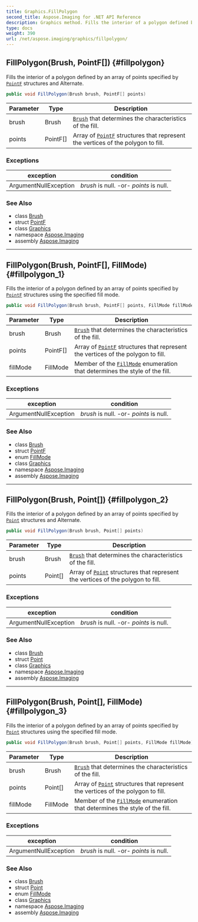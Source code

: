 ```yaml
---
title: Graphics.FillPolygon
second_title: Aspose.Imaging for .NET API Reference
description: Graphics method. Fills the interior of a polygon defined by an array of points specified by PointF structures and Alternate
type: docs
weight: 390
url: /net/aspose.imaging/graphics/fillpolygon/
---
```

## FillPolygon(Brush, PointF[]) {#fillpolygon}

Fills the interior of a polygon defined by an array of points specified by [`PointF`](../../pointf/) structures and Alternate.

```csharp
public void FillPolygon(Brush brush, PointF[] points)
```

| Parameter | Type | Description |
| --- | --- | --- |
| brush | Brush | [`Brush`](../../brush/) that determines the characteristics of the fill. |
| points | PointF[] | Array of [`PointF`](../../pointf/) structures that represent the vertices of the polygon to fill. |

### Exceptions

| exception | condition |
| --- | --- |
| ArgumentNullException | *brush* is null. -or- *points* is null. |

### See Also

* class [Brush](../../brush/)
* struct [PointF](../../pointf/)
* class [Graphics](../)
* namespace [Aspose.Imaging](../../graphics/)
* assembly [Aspose.Imaging](../../../)

---

## FillPolygon(Brush, PointF[], FillMode) {#fillpolygon_1}

Fills the interior of a polygon defined by an array of points specified by [`PointF`](../../pointf/) structures using the specified fill mode.

```csharp
public void FillPolygon(Brush brush, PointF[] points, FillMode fillMode)
```

| Parameter | Type | Description |
| --- | --- | --- |
| brush | Brush | [`Brush`](../../brush/) that determines the characteristics of the fill. |
| points | PointF[] | Array of [`PointF`](../../pointf/) structures that represent the vertices of the polygon to fill. |
| fillMode | FillMode | Member of the [`FillMode`](../../fillmode/) enumeration that determines the style of the fill. |

### Exceptions

| exception | condition |
| --- | --- |
| ArgumentNullException | *brush* is null. -or- *points* is null. |

### See Also

* class [Brush](../../brush/)
* struct [PointF](../../pointf/)
* enum [FillMode](../../fillmode/)
* class [Graphics](../)
* namespace [Aspose.Imaging](../../graphics/)
* assembly [Aspose.Imaging](../../../)

---

## FillPolygon(Brush, Point[]) {#fillpolygon_2}

Fills the interior of a polygon defined by an array of points specified by [`Point`](../../point/) structures and Alternate.

```csharp
public void FillPolygon(Brush brush, Point[] points)
```

| Parameter | Type | Description |
| --- | --- | --- |
| brush | Brush | [`Brush`](../../brush/) that determines the characteristics of the fill. |
| points | Point[] | Array of [`Point`](../../point/) structures that represent the vertices of the polygon to fill. |

### Exceptions

| exception | condition |
| --- | --- |
| ArgumentNullException | *brush* is null. -or- *points* is null. |

### See Also

* class [Brush](../../brush/)
* struct [Point](../../point/)
* class [Graphics](../)
* namespace [Aspose.Imaging](../../graphics/)
* assembly [Aspose.Imaging](../../../)

---

## FillPolygon(Brush, Point[], FillMode) {#fillpolygon_3}

Fills the interior of a polygon defined by an array of points specified by [`Point`](../../point/) structures using the specified fill mode.

```csharp
public void FillPolygon(Brush brush, Point[] points, FillMode fillMode)
```

| Parameter | Type | Description |
| --- | --- | --- |
| brush | Brush | [`Brush`](../../brush/) that determines the characteristics of the fill. |
| points | Point[] | Array of [`Point`](../../point/) structures that represent the vertices of the polygon to fill. |
| fillMode | FillMode | Member of the [`FillMode`](../../fillmode/) enumeration that determines the style of the fill. |

### Exceptions

| exception | condition |
| --- | --- |
| ArgumentNullException | *brush* is null. -or- *points* is null. |

### See Also

* class [Brush](../../brush/)
* struct [Point](../../point/)
* enum [FillMode](../../fillmode/)
* class [Graphics](../)
* namespace [Aspose.Imaging](../../graphics/)
* assembly [Aspose.Imaging](../../../)


